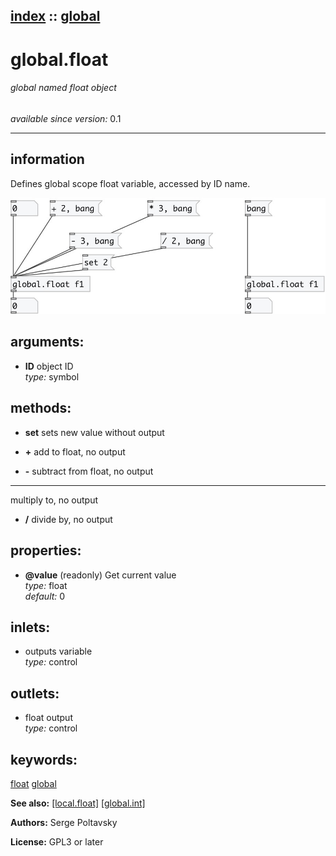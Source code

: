 [index](index.html) :: [global](category_global.html)
---

# global.float

###### global named float object

*available since version:* 0.1

---


## information
Defines global scope float variable, accessed by ID name.


[![example](../examples/img/global.float.jpg)](../examples/pd/global.float.pd)



## arguments:

* **ID**
object ID<br>
_type:_ symbol<br>



## methods:

* **set**
sets new value without output<br>

* **+**
add to float, no output<br>

* **-**
subtract from float, no output<br>

* *****
multiply to, no output<br>

* **/**
divide by, no output<br>




## properties:

* **@value** (readonly)
Get current value<br>
_type:_ float<br>
_default:_ 0<br>



## inlets:

* outputs variable<br>
_type:_ control



## outlets:

* float output<br>
_type:_ control



## keywords:

[float](keywords/float.html)
[global](keywords/global.html)



**See also:**
[\[local.float\]](local.float.html)
[\[global.int\]](global.int.html)




**Authors:** Serge Poltavsky




**License:** GPL3 or later





